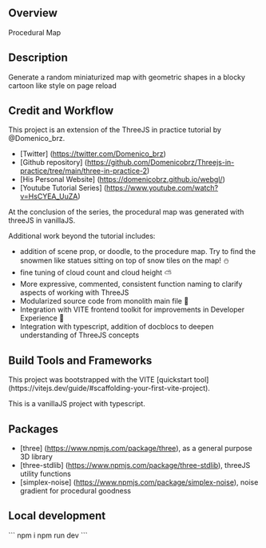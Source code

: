 <h2>Overview</h2>
Procedural Map

<h2>Description</h2>
Generate a random miniaturized map with geometric shapes in a blocky cartoon like style on page reload

<h2>Credit and Workflow</h2>
This project is an extension of the ThreeJS in practice tutorial by @Domenico_brz.

- [Twitter] (https://twitter.com/Domenico_brz)
- [Github repository] (https://github.com/Domenicobrz/Threejs-in-practice/tree/main/three-in-practice-2)
- [His Personal Website] (https://domenicobrz.github.io/webgl/)
- [Youtube Tutorial Series] (https://www.youtube.com/watch?v=HsCYEA_UuZA)

At the conclusion of the series, the procedural map was generated with threeJS in vanillaJS.

Additional work beyond the tutorial includes:
- addition of scene prop, or doodle, to the procedure map. Try to find the snowmen like statues sitting on top of snow tiles on the map! ⛄
- fine tuning of cloud count and cloud height ⛅
- More expressive, commented, consistent function naming to clarify aspects of working with ThreeJS 
- Modularized source code from monolith main file 🔧
- Integration with VITE frontend toolkit for improvements in Developer Experience 🌟
- Integration with typescript, addition of docblocs to deepen understanding of ThreeJS concepts 

<h2>Build Tools and Frameworks</h2>
This project was bootstrapped with the VITE [quickstart tool] (https://vitejs.dev/guide/#scaffolding-your-first-vite-project).

This is a vanillaJS project with typescript.

<h2>Packages</h2>

- [three] (https://www.npmjs.com/package/three), as a general purpose 3D library 
- [three-stdlib] (https://www.npmjs.com/package/three-stdlib), threeJS utility functions
- [simplex-noise] (https://www.npmjs.com/package/simplex-noise), noise gradient for procedural goodness

<h2>Local development</h2>
```
npm i
npm run dev
```

